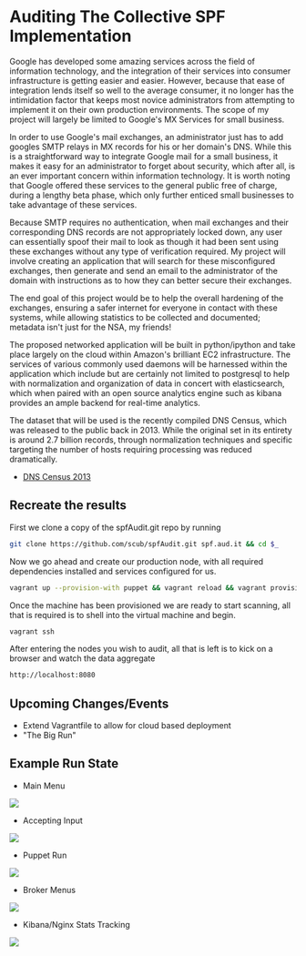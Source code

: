 Auditing The Collective SPF Implementation
==========================================

  Google has developed some amazing services across the field of information
technology, and the integration of their services into consumer infrastructure
is getting easier and easier. However, because that ease of integration lends
itself so well to the average consumer, it no longer has the intimidation
factor that keeps most novice administrators from attempting to implement it
on their own production environments. The scope of my project will largely be
limited to Google's MX Services for small business.

  In order to use Google's mail exchanges, an administrator just has to add
googles SMTP relays in MX records for his or her domain's DNS. While this is a
straightforward way to integrate Google mail for a small business, it makes it
easy for an administrator to forget about security, which after all, is an
ever important concern within information technology. It is worth noting that
Google offered these services to the general public free of charge, during a
lengthy beta phase, which only further enticed small businesses to take advantage
of these services. 

  Because SMTP requires no authentication, when mail exchanges and their
corresponding DNS records are not appropriately locked down, any user can
essentially spoof their mail to look as though it had been sent using these
exchanges without any type of verification required. My project will involve
creating an application that will search for these misconfigured exchanges,
then generate and send an email to the administrator of the domain with
instructions as to how they can better secure their exchanges.

  The end goal of this project would be to help the overall hardening of the
exchanges, ensuring a safer internet for everyone in contact with these
systems, while allowing statistics to be collected and documented;
metadata isn't just for the NSA, my friends!

  The proposed networked application will be built in python/ipython and
take place largely on the cloud within Amazon's brilliant EC2 infrastructure.
The services of various commonly used daemons will be harnessed within the
application which include but are certainly not limited to postgresql to help
with normalization and organization of data in concert with elasticsearch,
which when paired with an open source analytics engine such as kibana provides
an ample backend for real-time analytics.

  The dataset that will be used is the recently compiled DNS Census, which
was released to the public back in 2013. While the original set in its entirety
is around 2.7 billion records, through normalization techniques and specific 
targeting the number of hosts requiring processing was reduced dramatically.

- <a href="http://dnscensus2013.neocities.org/statistics.html">DNS Census 2013</a>
 
Recreate the results
--------------------

First we clone a copy of the spfAudit.git repo by running
```bash
git clone https://github.com/scub/spfAudit.git spf.aud.it && cd $_
```

  Now we go ahead and create our production node, with all required 
dependencies installed and services configured for us. 
```bash
vagrant up --provision-with puppet && vagrant reload && vagrant provision
```

  Once the machine has been provisioned we are ready to start scanning,
all that is required is to shell into the virtual machine and begin.
```bash
vagrant ssh
```

 After entering the nodes you wish to audit, all that is left is to kick 
on a browser and watch the data aggregate
```bash
http://localhost:8080
```

Upcoming Changes/Events
-----------------------
 - Extend Vagrantfile to allow for cloud based deployment
 - "The Big Run"


Example Run State
-----------------
- Main Menu
<img src='http://i.imgur.com/pAhQO1i.jpg'/>

- Accepting Input
<img src='http://i.imgur.com/sw8aa9p.jpg'/>

- Puppet Run
<img src='http://i.imgur.com/gzTneUk.jpg'/>

- Broker Menus
<img src='http://i.imgur.com/bXfvkIX.jpg'/>

- Kibana/Nginx Stats Tracking
<img src='http://i.imgur.com/vwWYSWn.jpg'/>
